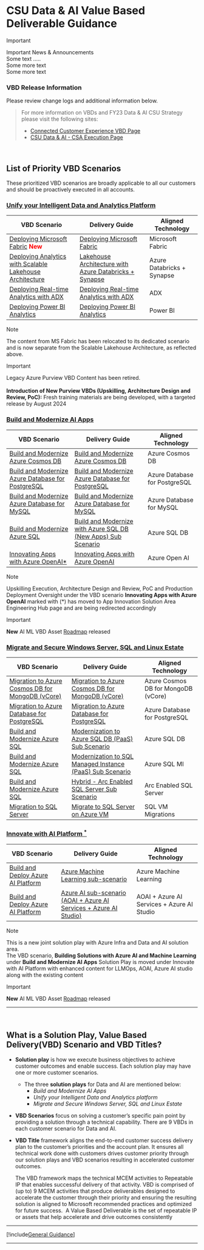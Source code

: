 # CSU Data & AI Value Based Deliverable Guidance

> [!IMPORTANT]
> Important News & Announcements</BR>
> Some text .....</BR>
> Some more text</BR>
> Some more text

### VBD Release Information

Please review change logs and additional information below.

> For more information on VBDs and FY23 Data & AI CSU Strategy please visit the following sites:
> - [Connected Customer Experience VBD Page](https://microsoft.sharepoint.com/teams/connectedcustomerexperiencestrategy/sitepages/vbd.aspx)  
> - [CSU Data & AI - CSA Execution Page](https://microsoft.sharepoint.com/teams/CSUDataAI/SitePages/CSA-Landing.aspx)

</br>

## List of Priority VBD Scenarios

These prioritized VBD scenarios are broadly applicable to all our customers and should be proactively executed in all accounts.


### [Unify your Intelligent Data and Analytics Platform](./01-PwrBusDecsnCldSclAnalytics/readme.md)
| VBD Scenario                                            | Delivery Guide | Aligned Technology          |
| ------------------------------------------------------------ | -------------- |---------------------|
| [Deploying Microsoft Fabric](./01-PwrBusDecsnCldSclAnalytics/05-MSFabric/readme.md) <span style="color:red">**New**</span> |[Deploying Microsoft Fabric](./01-PwrBusDecsnCldSclAnalytics/05-MSFabric/readme.md)|Microsoft Fabric |
| [Deploying Analytics with Scalable Lakehouse Architecture](./01-PwrBusDecsnCldSclAnalytics/01-DplyAnalMIDPLkhs/readme.md) |[Lakehouse Architecture with Azure Databricks + Synapse](./01-PwrBusDecsnCldSclAnalytics/01-DplyAnalMIDPLkhs/01-DbxSyn/readme.md)  |Azure Databricks + Synapse|
| [Deploying Real-time Analytics with ADX](./01-PwrBusDecsnCldSclAnalytics/02-DplyRlTmAnalADX/readme.md) |[Deploying Real-time Analytics with ADX](./01-PwrBusDecsnCldSclAnalytics/02-DplyRlTmAnalADX/readme.md) |ADX |
| [Deploying Power BI Analytics](./01-PwrBusDecsnCldSclAnalytics/04-DplyPBIAnal/readme.md) |[Deploying Power BI Analytics](./01-PwrBusDecsnCldSclAnalytics/04-DplyPBIAnal/readme.md)| Power BI




> [!Note] 
> The content from MS Fabric has been relocated to its dedicated scenario and is now separate from the Scalable Lakehouse Architecture, as reflected above.

> [!Important] 
> Legacy Azure Purview VBD Content has been retired. </BR>
> </BR>
> **Introduction of New Purview VBDs (Upskilling, Architecture Design and Review, PoC):** Fresh training materials are being developed, with a targeted release by August 2024 

### [Build and Modernize AI Apps](./02-BldMdrnzAIApps/readme.md)
| VBD Scenario                                            | Delivery Guide | Aligned Technology          |
| ------------------------------------------------------------ | -------------- |---------------------|
| [Build and Modernize Azure Cosmos DB](./02-BldMdrnzAIApps/06-BldMdrnzCsms/readme.md) | [Build and Modernize Azure Cosmos DB](./02-BldMdrnzAIApps/06-BldMdrnzCsms/readme.md) |Azure Cosmos DB
| [Build and Modernize Azure Database for PostgreSQL](./02-BldMdrnzAIApps/07-BldMdrnzPostgres/readme.md) | [Build and Modernize Azure Database for PostgreSQL](./02-BldMdrnzAIApps/07-BldMdrnzPostgres/readme.md) | Azure Database for PostgreSQL
| [Build and Modernize Azure Database for MySQL](./02-BldMdrnzAIApps/08-BldMdrnzMySql/readme.md) | [Build and Modernize Azure Database for MySQL](./02-BldMdrnzAIApps/08-BldMdrnzMySql/readme.md) | Azure Database for MySQL
| [Build and Modernize Azure SQL](./02-BldMdrnzAIApps/09-BldMdrnzSql/readme.md) | [Build and Modernize with Azure SQL DB (New Apps) Sub Scenario](./02-BldMdrnzAIApps/09-BldMdrnzSql/readme.md) | Azure SQL DB
| [Innovating Apps with Azure OpenAI*](./02-BldMdrnzAIApps/05-InnovAppAOAI/readme.md) |[Innovating Apps with Azure OpenAI](./02-BldMdrnzAIApps/05-InnovAppAOAI/readme.md) | Azure Open AI 

> [!Note] 
> Upskilling Execution, Architecture Design and Review, PoC and Production Deployment Oversight under the VBD scenario **Innovating Apps with Azure OpenAI** marked with (*) has moved to App Innovation Solution Area Engineering Hub page and are being redirected accordingly

> [!IMPORTANT]  
> **New** AI ML VBD Asset [Roadmap](https://aka.ms/DATAAI-IP/MLAIRoadmap) released


### [Migrate and Secure Windows Server, SQL and Linux Estate](./05-MigrSecrWinSrvSQLSrvLinux/readme.md)
| VBD Scenario                                            | Delivery Guide | Aligned Technology          |
| ------------------------------------------------------------ | -------------- |---------------------|
| [Migration to Azure Cosmos DB for MongoDB (vCore)](./05-MigrSecrWinSrvSQLSrvLinux/01-MigrToCsms/readme.md) | [Migration to Azure Cosmos DB for MongoDB (vCore)](./05-MigrSecrWinSrvSQLSrvLinux/01-MigrToCsms/readme.md) | Azure Cosmos DB for MongoDB (vCore) |
| [Migration to Azure Database for PostgreSQL](./05-MigrSecrWinSrvSQLSrvLinux/02-MigrToPostgres/readme.md) | [Migration to Azure Database for PostgreSQL](./05-MigrSecrWinSrvSQLSrvLinux/02-MigrToPostgres/readme.md) | Azure Database for PostgreSQL |
| [Build and Modernize Azure SQL](./05-MigrSecrWinSrvSQLSrvLinux/03-MdrnzSql/readme.md) | [Modernization to Azure SQL DB (PaaS) Sub Scenario](./05-MigrSecrWinSrvSQLSrvLinux/03-MdrnzSql/01-MdrnzToSqlDbPaas/readme.md) | Azure SQL DB |
| [Build and Modernize Azure SQL](./05-MigrSecrWinSrvSQLSrvLinux/03-MdrnzSql/readme.md) | [Modernization to SQL Managed Instance (PaaS) Sub Scenario​](./05-MigrSecrWinSrvSQLSrvLinux/03-MdrnzSql/02-AzureSQLMI/readme.md) | Azure SQL MI |
| [Build and Modernize Azure SQL](./05-MigrSecrWinSrvSQLSrvLinux/03-MdrnzSql/readme.md) | [Hybrid - Arc Enabled SQL Server Sub Scenario​](./05-MigrSecrWinSrvSQLSrvLinux/03-MdrnzSql/03-ArcSQLServer/readme.md) | Arc Enabled SQL Server |
| [Migration to SQL Server](./05-MigrSecrWinSrvSQLSrvLinux/04-MigrSql/readme.md) | [Migrate to SQL Server on Azure VM](./05-MigrSecrWinSrvSQLSrvLinux/04-MigrSql/readme.md) | SQL VM Migrations |

### [Innovate with AI Platform <sup>*</sup>](./04-InnowithAzureAIPlatform/readme.md)
| VBD Scenario                                            | Delivery Guide | Aligned Technology          |
| ------------------------------------------------------------ | -------------- |---------------------|
| [Build and Deploy Azure AI Platform](./04-InnowithAzureAIPlatform/readme.md) |[Azure Machine Learning sub-scenario](./04-InnowithAzureAIPlatform/AML/readme.md)|Azure Machine Learning
|[Build and Deploy Azure AI Platform](./04-InnowithAzureAIPlatform/readme.md) |[Azure AI sub-scenario (AOAI + Azure AI Services + Azure AI Studio)](./04-InnowithAzureAIPlatform/AzureAI/readme.md)|AOAI + Azure AI Services + Azure AI Studio

> [!Note]
> This is a new joint solution play with Azure Infra and Data and AI solution area. </BR>
> The VBD scenario, **Building Solutions with Azure AI and Machine Learning**​ under **Build and Modernize AI Apps** Solution Play is moved under Innovate with AI Platform with enhanced content for LLMOps, AOAI, Azure AI studio along with the existing content 

> [!IMPORTANT]  
> **New** AI ML VBD Asset [Roadmap](https://aka.ms/DATAAI-IP/MLAIRoadmap) released

---

</br>

## What is a Solution Play, Value Based Delivery(VBD) Scenario and VBD Titles?
- **Solution play** is how we execute business objectives to achieve customer outcomes and enable success. Each solution play may have one or more customer scenarios.
  - The three **solution plays** for Data and AI are mentioned below:
    - *Build and Modernize AI Apps*
    - *Unify your Intelligent Data and Analytics platform*
    - *Migrate and Secure Windows Server, SQL and Linux Estate* 
   

- **VBD Scenarios** focus on solving a customer’s specific pain point by providing a solution through a technical capability. There are 9 VBDs in each customer scenario for Data and AI. 

- **VBD Title** framework aligns the end-to-end customer success delivery plan to the customer’s priorities and the account plan. It ensures all technical work done with customers drives customer priority through our solution plays and VBD scenarios resulting in accelerated customer outcomes. 

    The VBD framework maps the technical MCEM activities to Repeatable IP that enables successful delivery of that activity. VBD is comprised of (up to) 9 MCEM activities that produce deliverables designed to accelerate the customer through their priority and ensuring the resulting solution is aligned to Microsoft recommended practices and optimized for future success.  A Value Based Deliverable is the set of repeatable IP or assets that help accelerate and drive outcomes consistently


---

[!include[General Guidance](~/VBD-FY24/CommonContent/GeneralGuidance.md)]

---

